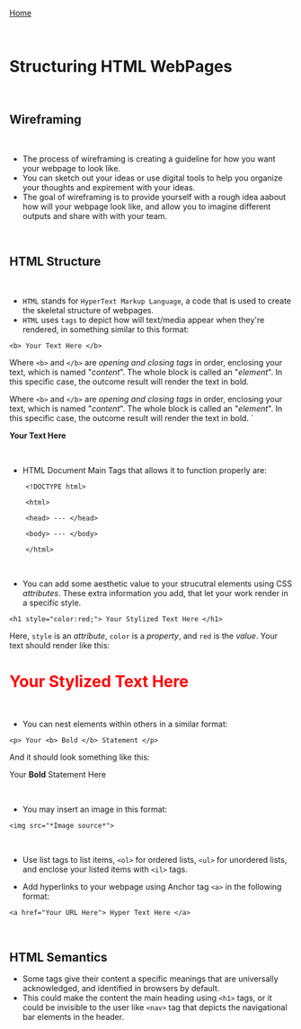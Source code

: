 [Home](README.md)

<br>

# Structuring HTML WebPages

<br>

## Wireframing

<br>

- The process of wireframing is creating a guideline for how you want your webpage to look like.
- You can sketch out your ideas or use digital tools to help you organize your thoughts and expirement with your ideas.
- The goal of wireframing is to provide yourself with a rough idea aabout how will your webpage look like, and allow you to imagine different outputs and share with with your team.

<br>

## HTML Structure

<br>

- `HTML` stands for `HyperText Markup Language`, a code that is used to create the skeletal structure of webpages.
- `HTML` uses `tags` to depict how will text/media appear when they're rendered, in something similar to this format:

 ``` 
 <b> Your Text Here </b>
 ```

 Where `<b>` and `</b>` are *opening and closing tags* in order, enclosing your text, which is named "*content*". The whole block is called an "*element*". In this specific case, the outcome result will render the text in bold. 

 Where `<b>` and `</b>` are *opening and closing tags* in order, enclosing your text, which is named "*content*". The whole block is called an "*element*". In this specific case, the outcome result will render the text in bold. `


 **Your Text Here**

<br>

- HTML Document Main Tags that allows it to function properly are:
``` 
    <!DOCTYPE html>

    <html>

    <head> --- </head>

    <body> --- </body>

    </html>
```

<br>

- You can add some aesthetic value to your strucutral elements using CSS *attributes*. These extra information you add, that let your work render in a specific style.

 ```
 <h1 style="color:red;"> Your Stylized Text Here </h1> 
 ```
 Here, `style` is an *attribute*, `color` is a *property*, and `red` is the *value*. Your text should render like this: 
<h1 style="color:red;"> Your Stylized Text Here </h1>

<br>

- You can nest elements within others in a similar format:
 ```
 <p> Your <b> Bold </b> Statement </p>
 ```
 And it should look something like this:

 Your **Bold** Statement Here

<br>

- You may insert an image in this format:

 ```<img src="*Image source*">```

 <br>

 - Use list tags to list items, `<ol>` for ordered lists, `<ul>` for unordered lists, and enclose your listed items with `<il>` tags.

 - Add hyperlinks to your webpage using Anchor tag `<a>` in the following format:
 ```
<a href="Your URL Here"> Hyper Text Here </a>
 ```
<br>

 ## HTML Semantics 
- Some tags give their content a specific meanings that are universally acknowledged, and identified in browsers by default.
 - This could make the content the main heading using `<h1>` tags, or it could be invisible to the user like `<nav>` tag that depicts the navigational bar elements in the header.
